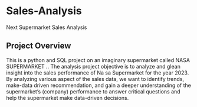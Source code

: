 # Sales-Analysis
Next Supermarket Sales Analysis

## Project Overview

This is a python and SQL project on an imaginary supermarket called NASA SUPERMARKET .. The analysis project objective is to analyze and glean insight into the sales performance of Na sa Supermarket for the year 2023. By analyzing various aspect of the sales data, we want to identify trends, make-data driven recommendation, and gain a deeper understanding of the supermarket’s (company) performance to answer critical questions and help the supermarket make data-driven decisions.


